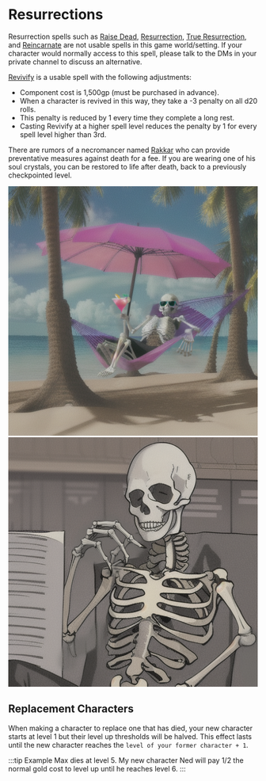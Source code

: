 # Resurrections

Resurrection spells such as [Raise Dead](https://www.dndbeyond.com/spells/raise-dead), [Resurrection](https://www.dndbeyond.com/spells/resurrection), [True Resurrection](https://www.dndbeyond.com/spells/true-resurrection), and [Reincarnate](https://www.dndbeyond.com/spells/reincarnate) are not usable spells in this game world/setting. If your character would normally access to this spell, please talk to the DMs in your private channel to discuss an alternative.

[Revivify](https://www.dndbeyond.com/spells/revivify) is a usable spell with the following adjustments:

- Component cost is 1,500gp (must be purchased in advance).
- When a character is revived in this way, they take a -3 penalty on all d20 rolls.
- This penalty is reduced by 1 every time they complete a long rest.
- Casting Revivify at a higher spell level reduces the penalty by 1 for every spell level higher than 3rd.

There are rumors of a necromancer named [Rakkar](../npcs/rakkar) who can provide preventative measures against death for a fee. If you are wearing one of his soul crystals, you can be restored to life after death, back to a previously checkpointed level.

![Resurrection light mode](/img/rules/resurrection.png#gh-light-mode-only)
![Resurrection dark mode](/img/rules/resurrection-dark.png#gh-dark-mode-only)

## Replacement Characters

When making a character to replace one that has died, your new character starts at level 1 but their level up thresholds will be halved.
This effect lasts until the new character reaches the `level of your former character + 1`.

:::tip Example
Max dies at level 5.
My new character Ned will pay 1/2 the normal gold cost to level up until he reaches level 6.
:::
